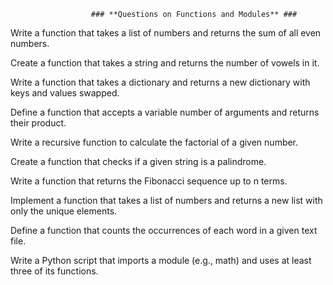                       ### **Questions on Functions and Modules** ###

Write a function that takes a list of numbers and returns the sum of all even numbers.

Create a function that takes a string and returns the number of vowels in it.

Write a function that takes a dictionary and returns a new dictionary with keys and values swapped.

Define a function that accepts a variable number of arguments and returns their product.

Write a recursive function to calculate the factorial of a given number.

Create a function that checks if a given string is a palindrome.

Write a function that returns the Fibonacci sequence up to n terms.

Implement a function that takes a list of numbers and returns a new list with only the unique elements.

Define a function that counts the occurrences of each word in a given text file.

Write a Python script that imports a module (e.g., math) and uses at least three of its functions.
